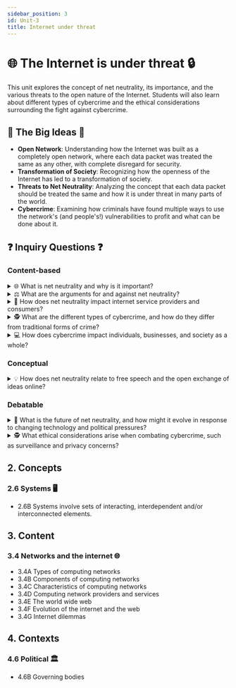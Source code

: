 ```yaml
---
sidebar_position: 3
id: Unit-3
title: Internet under threat
---
```


# 🌐 The Internet is under threat 🔒

This unit explores the concept of net neutrality, its importance, and the various threats to the open nature of the Internet. Students will also learn about different types of cybercrime and the ethical considerations surrounding the fight against cybercrime.

## 🌟 The Big Ideas 🌟

- **Open Network**: Understanding how the Internet was built as a completely open network, where each data packet was treated the same as any other, with complete disregard for security.
- **Transformation of Society**: Recognizing how the openness of the Internet has led to a transformation of society.
- **Threats to Net Neutrality**: Analyzing the concept that each data packet should be treated the same and how it is under threat in many parts of the world.
- **Cybercrime**: Examining how criminals have found multiple ways to use the network's (and people's!) vulnerabilities to profit and what can be done about it.

## ❓ Inquiry Questions ❓

### Content-based
<details>
<summary>🌐 What is net neutrality and why is it important?</summary>

- Net neutrality is the principle that Internet Service Providers (ISPs) should treat all internet traffic equally, without discriminating or charging differently based on content, user, platform, or application
- It ensures that all internet users have equal access to online content and services, and prevents ISPs from blocking, throttling, or prioritizing certain types of traffic
- Net neutrality is important for maintaining an open, free, and innovative internet, where everyone has the same opportunities to communicate, create, and compete online
- Without net neutrality, ISPs could create "fast lanes" for content providers who pay more, disadvantaging smaller or newer players and limiting consumer choice and access to information

</details>

<details>
<summary>⚖️ What are the arguments for and against net neutrality?</summary>

Arguments for net neutrality:
- It ensures equal access to online content and services, promoting freedom of speech, innovation, and competition
- It prevents ISPs from discriminating against or censoring certain types of content or applications
- It protects consumers from having to pay more for access to certain websites or services
- It ensures that the internet remains a level playing field for all users, regardless of their size, resources, or popularity

Arguments against net neutrality:
- It may discourage ISPs from investing in network infrastructure and innovation, as they cannot charge more for premium services
- It may lead to network congestion and slower speeds for everyone, as ISPs cannot prioritize traffic based on demand or importance
- It may limit the ability of ISPs to offer customized or specialized services that some consumers may want or need
- It may stifle business models that rely on paid prioritization, such as telemedicine, online gaming, or streaming services

</details>

<details>
<summary>🤝 How does net neutrality impact internet service providers and consumers?</summary>

Impact on ISPs:
- Net neutrality rules prevent ISPs from blocking, throttling, or prioritizing certain types of internet traffic, limiting their ability to manage their networks and offer differentiated services
- ISPs may have less incentive to invest in network infrastructure and innovation, as they cannot charge more for premium services or prioritize traffic based on demand or importance
- ISPs may face increased regulatory scrutiny and compliance costs, as they must ensure that their practices align with net neutrality principles and rules

Impact on consumers:
- Net neutrality ensures that consumers have equal access to online content and services, without having to pay more for certain websites or applications
- Consumers may benefit from increased competition and innovation in the online marketplace, as smaller or newer players have the same opportunities to reach audiences and offer services
- Consumers may experience slower speeds or network congestion, as ISPs cannot prioritize traffic based on demand or importance
- Consumers may have fewer choices for customized or specialized services, as ISPs may be less likely to offer them under net neutrality rules

</details>

<details>
<summary>🕵️ What are the different types of cybercrime, and how do they differ from traditional forms of crime?</summary>

Types of cybercrime:
- Hacking: Unauthorized access to computer systems or networks, often with the intent to steal data, install malware, or disrupt operations
- Malware: Malicious software designed to damage, disrupt, or gain unauthorized access to computer systems, such as viruses, worms, trojans, and ransomware
- Phishing: Fraudulent attempts to obtain sensitive information, such as passwords or financial data, by disguising oneself as a trustworthy entity in electronic communication
- Identity theft: The unauthorized use of someone else's personal information, such as name, social security number, or credit card details, to commit fraud or other crimes
- Cyberbullying: The use of electronic communication to bully, harass, or intimidate someone, often anonymously or repeatedly

Differences from traditional crime:
- Cybercrime is committed using computer systems and networks, while traditional crime involves physical acts or interactions
- Cybercrime can be committed remotely and anonymously, making it harder to detect, investigate, and prosecute than traditional crime
- Cybercrime can have a much wider reach and impact than traditional crime, as it can target victims across borders and jurisdictions
- Cybercrime often involves the theft or manipulation of digital data, while traditional crime typically involves physical property or assets
- Cybercrime requires a different set of skills, tools, and knowledge than traditional crime, such as hacking, programming, and social engineering

</details>

<details>
<summary>💻 How does cybercrime impact individuals, businesses, and society as a whole?</summary>

Impact on individuals:
- Cybercrime can result in financial losses, such as theft of money or personal information, or costs associated with resolving the crime
- It can cause emotional distress, such as fear, anxiety, or embarrassment, especially in cases of cyberbullying or identity theft
- It can lead to a loss of privacy and control over personal data, as well as a sense of vulnerability and mistrust in online interactions

Impact on businesses:
- Cybercrime can disrupt business operations, causing downtime, lost productivity, and reputational damage
- It can result in financial losses, such as theft of intellectual property, customer data, or funds, as well as costs associated with remediation and legal action
- It can lead to a loss of customer trust and loyalty, as well as increased regulatory scrutiny and compliance requirements

Impact on society:
- Cybercrime can undermine the security and stability of critical infrastructure, such as energy grids, transportation systems, and financial networks
- It can erode public trust in digital technologies and online interactions, hindering the adoption and benefits of the digital economy
- It can exacerbate social and economic inequalities, as some individuals and communities may be more vulnerable to cybercrime due to lack of awareness, resources, or protection
- It can strain law enforcement and judicial systems, as they struggle to keep pace with the scale, complexity, and transnational nature of cybercrime

</details>

### Conceptual
<details>
<summary>💡 How does net neutrality relate to free speech and the open exchange of ideas online?</summary>

- Net neutrality is closely tied to the principle of free speech, as it ensures that all individuals and groups have equal access to online platforms and audiences, regardless of their views or resources
- Without net neutrality, ISPs could censor or prioritize certain types of content based on their own interests or biases, limiting the diversity and openness of online discourse
- Net neutrality prevents the creation of "walled gardens" or "echo chambers", where individuals are exposed only to information and perspectives that align with their own beliefs
- By ensuring equal treatment of all internet traffic, net neutrality enables the free flow of information and ideas across borders and communities, facilitating global communication and collaboration

</details>

### Debatable
<details>
<summary>🔮 What is the future of net neutrality, and how might it evolve in response to changing technology and political pressures?</summary>

- The future of net neutrality is uncertain and contested, as different stakeholders have competing interests and visions for the internet
- Advances in network technologies, such as 5G and edge computing, may challenge the traditional assumptions and principles of net neutrality, as they enable new types of services and applications with different requirements and characteristics
- The increasing dominance of a few large tech companies, such as Google, Facebook, and Amazon, may shift the focus of net neutrality debates from ISPs to content and platform providers, who have significant control over online information and interactions
- The political landscape and regulatory approaches to net neutrality may vary across countries and regions, reflecting different cultural, economic, and social contexts and priorities
- The ongoing debates and developments around net neutrality will shape the future of the internet as a global public good, with profound implications for innovation, competition, and human rights

</details>

<details>
<summary>🕵️ What ethical considerations arise when combating cybercrime, such as surveillance and privacy concerns?</summary>

- Efforts to combat cybercrime often involve the collection, analysis, and sharing of personal data and online activities, raising concerns about privacy, consent, and proportionality
- The use of surveillance technologies and techniques, such as facial recognition, location tracking, and data interception, can infringe on individual rights and freedoms, especially if they are used indiscriminately or without proper safeguards
- The balance between security and privacy is a complex and ongoing challenge, as both are important values and interests that can be in tension with each other
- The effectiveness and legitimacy of anti-cybercrime measures depend on public trust and support, which can be eroded by perceived abuses of power, lack of transparency, or unintended consequences
- The global and decentralized nature of the internet poses challenges for the governance and enforcement of cybercrime laws and regulations, requiring international cooperation and coordination, as well as multi-stakeholder dialogue and participation

</details>

## 2. Concepts

### 2.6 Systems 🖥️

- 2.6B Systems involve sets of interacting, interdependent and/or interconnected elements.

## 3. Content

### 3.4 Networks and the internet 🌐

- 3.4A Types of computing networks
- 3.4B Components of computing networks
- 3.4C Characteristics of computing networks
- 3.4D Computing network providers and services
- 3.4E The world wide web
- 3.4F Evolution of the internet and the web
- 3.4G Internet dilemmas

## 4. Contexts

### 4.6 Political 🏛️

- 4.6B Governing bodies